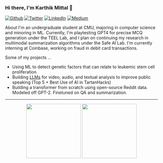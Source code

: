 ### Hi there, I'm Karthik Mittal 👋 
<p><a 
href="https://github.com/karthikm15" target="_blank"><img alt="Github" 
src="https://img.shields.io/badge/GitHub-%2312100E.svg?&style=for-the-badge&logo=Github&logoColor=white" /></a> <a 
href="https://twitter.com/KarthikMittal3" target="_blank"><img alt="Twitter" 
src="https://img.shields.io/badge/twitter-%2312100E.svg?&style=for-the-badge&logo=twitter&logoColor=blue" /></a> <a 
href="https://www.linkedin.com/in/karthikmittal/" target="_blank"><img alt="LinkedIn"  
src="https://img.shields.io/badge/linkedin-%2312100E.svg?&style=for-the-badge&logo=linkedin&logoColor=blue" /></a> <a 
href="https://karthikmittal.medium.com/" target="_blank"><img alt="Medium" 
src="https://img.shields.io/badge/medium-%2312100E.svg?&style=for-the-badge&logo=medium&logoColor=white" /></a> 
</p> 
 
About
I'm an undergraduate student at CMU, majoring in computer science and minoring in ML. Currently, I'm playtesting GPT4 for precise MCQ generation under the TEEL Lab, and I plan on continuing my research in multimodal summarization algorithms under the Safe AI Lab. I'm currently interning at Coinbase, working on fraud in debit card transactions. 

Some of my projects ...
  - Using ML to detect genetic factors that can relate to leukemic stem cell proliferation
  - Building [LLMs](https://github.com/aaravbajaj012/TartanHacks2024-Saka/tree/main/user-feedback) for video, audio, and textual analysis to improve public speaking (Top 5 + Best Use of AI in TartanHacks)
  - Building a transformer from scratch using open-source Reddit data. Modeled off GPT-2. Finetuned on QA and summarization. 

----------

<p align="center">
  <img height="180em" src="https://github-readme-stats.vercel.app/api?username=karthikm15&show_icons=true&hide_border=true&&count_private=true&include_all_commits=true" />
  <img height="180em" src="https://github-readme-stats.vercel.app/api/top-langs/?username=karthikm15&exclude_repo=Moneta-Website&show_icons=true&hide_border=true&layout=compact&langs_count=8"/>

